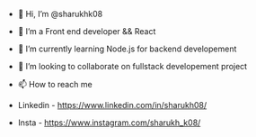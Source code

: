 - 👋 Hi, I’m @sharukhk08
- 👀 I’m a Front end developer && React
- 🌱 I’m currently learning Node.js for backend developement
- 💞️ I’m looking to collaborate on fullstack developement project
- 📫 How to reach me 
-  Linkedin - https://www.linkedin.com/in/sharukh08/
 
-  Insta - https://www.instagram.com/sharukh_k08/

<!---
sharukhk08/sharukhk08 is a ✨ special ✨ repository because its `README.md` (this file) appears on your GitHub profile.
You can click the Preview link to take a look at your changes.
--->
